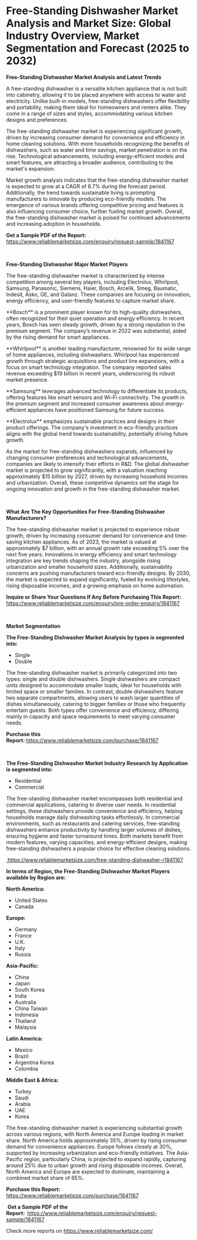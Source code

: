 <p><h1>Free-Standing Dishwasher Market Analysis and Market Size: Global Industry Overview, Market Segmentation and Forecast (2025 to 2032)</h1></p><p><strong>Free-Standing Dishwasher Market Analysis and Latest Trends</strong></p>
<p><p>A free-standing dishwasher is a versatile kitchen appliance that is not built into cabinetry, allowing it to be placed anywhere with access to water and electricity. Unlike built-in models, free-standing dishwashers offer flexibility and portability, making them ideal for homeowners and renters alike. They come in a range of sizes and styles, accommodating various kitchen designs and preferences.</p><p>The free-standing dishwasher market is experiencing significant growth, driven by increasing consumer demand for convenience and efficiency in home cleaning solutions. With more households recognizing the benefits of dishwashers, such as water and time savings, market penetration is on the rise. Technological advancements, including energy-efficient models and smart features, are attracting a broader audience, contributing to the market's expansion.</p><p>Market growth analysis indicates that the free-standing dishwasher market is expected to grow at a CAGR of 6.7% during the forecast period. Additionally, the trend towards sustainable living is prompting manufacturers to innovate by producing eco-friendly models. The emergence of various brands offering competitive pricing and features is also influencing consumer choice, further fueling market growth. Overall, the free-standing dishwasher market is poised for continued advancements and increasing adoption in households.</p></p>
<p><strong>Get a Sample PDF of the Report:&nbsp;</strong> <a href="https://www.reliablemarketsize.com/enquiry/request-sample/1841167?utm_campaign=1103&utm_medium=2&utm_source=Github&utm_content=ia&utm_term=10022025&utm_id=free-standing-dishwasher">https://www.reliablemarketsize.com/enquiry/request-sample/1841167</a></p>
<p>&nbsp;</p>
<p><strong>Free-Standing Dishwasher Major Market Players</strong></p>
<p><p>The free-standing dishwasher market is characterized by intense competition among several key players, including Electrolux, Whirlpool, Samsung, Panasonic, Siemens, Haier, Bosch, Arcelik, Smeg, Baumatic, Indesit, Asko, GE, and Galanz. These companies are focusing on innovation, energy efficiency, and user-friendly features to capture market share.</p><p>**Bosch** is a prominent player known for its high-quality dishwashers, often recognized for their quiet operation and energy efficiency. In recent years, Bosch has seen steady growth, driven by a strong reputation in the premium segment. The company’s revenue in 2022 was substantial, aided by the rising demand for smart appliances.</p><p>**Whirlpool** is another leading manufacturer, renowned for its wide range of home appliances, including dishwashers. Whirlpool has experienced growth through strategic acquisitions and product line expansions, with a focus on smart technology integration. The company reported sales revenue exceeding $19 billion in recent years, underscoring its robust market presence.</p><p>**Samsung** leverages advanced technology to differentiate its products, offering features like smart sensors and Wi-Fi connectivity. The growth in the premium segment and increased consumer awareness about energy-efficient appliances have positioned Samsung for future success.</p><p>**Electrolux** emphasizes sustainable practices and designs in their product offerings. The company's investment in eco-friendly practices aligns with the global trend towards sustainability, potentially driving future growth.</p><p>As the market for free-standing dishwashers expands, influenced by changing consumer preferences and technological advancements, companies are likely to intensify their efforts in R&D. The global dishwasher market is projected to grow significantly, with a valuation reaching approximately $15 billion by 2027, driven by increasing household incomes and urbanization. Overall, these competitive dynamics set the stage for ongoing innovation and growth in the free-standing dishwasher market.</p></p>
<p>&nbsp;</p>
<p><strong>What Are The Key Opportunities For Free-Standing Dishwasher Manufacturers?</strong></p>
<p><p>The free-standing dishwasher market is projected to experience robust growth, driven by increasing consumer demand for convenience and time-saving kitchen appliances. As of 2023, the market is valued at approximately $7 billion, with an annual growth rate exceeding 5% over the next five years. Innovations in energy efficiency and smart technology integration are key trends shaping the industry, alongside rising urbanization and smaller household sizes. Additionally, sustainability concerns are pushing manufacturers toward eco-friendly designs. By 2030, the market is expected to expand significantly, fueled by evolving lifestyles, rising disposable incomes, and a growing emphasis on home automation.</p></p>
<p><strong>Inquire or Share Your Questions If Any Before Purchasing This Report:</strong> <a href="https://www.reliablemarketsize.com/enquiry/pre-order-enquiry/1841167?utm_campaign=1103&utm_medium=2&utm_source=Github&utm_content=ia&utm_term=10022025&utm_id=free-standing-dishwasher">https://www.reliablemarketsize.com/enquiry/pre-order-enquiry/1841167</a></p>
<p>&nbsp;</p>
<p><strong>Market Segmentation</strong></p>
<p><strong>The Free-Standing Dishwasher Market Analysis by types is segmented into:</strong></p>
<p><ul><li>Single</li><li>Double</li></ul></p>
<p><p>The free-standing dishwasher market is primarily categorized into two types: single and double dishwashers. Single dishwashers are compact units designed to accommodate smaller loads, ideal for households with limited space or smaller families. In contrast, double dishwashers feature two separate compartments, allowing users to wash larger quantities of dishes simultaneously, catering to bigger families or those who frequently entertain guests. Both types offer convenience and efficiency, differing mainly in capacity and space requirements to meet varying consumer needs.</p></p>
<p><strong>Purchase this Report:&nbsp;</strong><a href="https://www.reliablemarketsize.com/purchase/1841167?utm_campaign=1103&utm_medium=2&utm_source=Github&utm_content=ia&utm_term=10022025&utm_id=free-standing-dishwasher">https://www.reliablemarketsize.com/purchase/1841167</a></p>
<p>&nbsp;</p>
<p><strong>The Free-Standing Dishwasher Market Industry Research by Application is segmented into:</strong></p>
<p><ul><li>Residential</li><li>Commercial</li></ul></p>
<p><p>The free-standing dishwasher market encompasses both residential and commercial applications, catering to diverse user needs. In residential settings, these dishwashers provide convenience and efficiency, helping households manage daily dishwashing tasks effortlessly. In commercial environments, such as restaurants and catering services, free-standing dishwashers enhance productivity by handling larger volumes of dishes, ensuring hygiene and faster turnaround times. Both markets benefit from modern features, varying capacities, and energy-efficient designs, making free-standing dishwashers a popular choice for effective cleaning solutions.</p></p>
<p><a href="https://www.reliablemarketsize.com/free-standing-dishwasher-r1841167?utm_campaign=1103&utm_medium=2&utm_source=Github&utm_content=ia&utm_term=10022025&utm_id=free-standing-dishwasher">&nbsp;https://www.reliablemarketsize.com/free-standing-dishwasher-r1841167</a></p>
<p><strong>In terms of Region, the Free-Standing Dishwasher Market Players available by Region are:</strong></p>
<p>
    <p> <strong> North America: </strong>
        <ul>
            <li>United States</li>
            <li>Canada</li>
        </ul>
        </p> 
    <p> <strong> Europe: </strong>
        <ul>
            <li>Germany</li>
            <li>France</li>
            <li>U.K.</li>
            <li>Italy</li>
            <li>Russia</li>
        </ul>
        </p> 
    <p> <strong> Asia-Pacific: </strong>
        <ul>
            <li>China</li>
            <li>Japan</li>
            <li>South Korea</li>
            <li>India</li>
            <li>Australia</li>
            <li>China Taiwan</li>
            <li>Indonesia</li>
            <li>Thailand</li>
            <li>Malaysia</li>
        </ul>
        </p> 
    <p> <strong> Latin America: </strong>
        <ul>
            <li>Mexico</li>
            <li>Brazil</li>
            <li>Argentina Korea</li>
            <li>Colombia</li>
        </ul>
        </p> 
    <p> <strong> Middle East & Africa: </strong>
        <ul>
            <li>Turkey</li>
            <li>Saudi</li>
            <li>Arabia</li>
            <li>UAE</li>
            <li>Korea</li>
        </ul>
    </p>
    </p>
<p><p>The free-standing dishwasher market is experiencing substantial growth across various regions, with North America and Europe leading in market share. North America holds approximately 35%, driven by rising consumer demand for convenience appliances. Europe follows closely at 30%, supported by increasing urbanization and eco-friendly initiatives. The Asia-Pacific region, particularly China, is projected to expand rapidly, capturing around 25% due to urban growth and rising disposable incomes. Overall, North America and Europe are expected to dominate, maintaining a combined market share of 65%.</p></p>
<p><strong>Purchase this Report: </strong><a href="https://www.reliablemarketsize.com/purchase/1841167?utm_campaign=1103&utm_medium=2&utm_source=Github&utm_content=ia&utm_term=10022025&utm_id=free-standing-dishwasher">https://www.reliablemarketsize.com/purchase/1841167</a></p>
<p>&nbsp;<strong>Get a Sample PDF of the Report:&nbsp;&nbsp;</strong><a href="https://www.reliablemarketsize.com/enquiry/request-sample/1841167?utm_campaign=1103&utm_medium=2&utm_source=Github&utm_content=ia&utm_term=10022025&utm_id=free-standing-dishwasher">https://www.reliablemarketsize.com/enquiry/request-sample/1841167</a></p>
<p><strong></strong></p>
<p>Check more reports on <a href="https://www.reliablemarketsize.com/?utm_campaign=1103&utm_medium=2&utm_source=Github&utm_content=ia&utm_term=10022025&utm_id=free-standing-dishwasher">https://www.reliablemarketsize.com/</a></p>